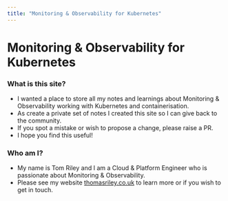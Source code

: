 ```yaml
---
title: "Monitoring & Observability for Kubernetes"
---
```


# Monitoring & Observability for Kubernetes

### What is this site?

* I wanted a place to store all my notes and learnings about Monitoring & Observability working with Kubernetes and containerisation.
* As create a private set of notes I created this site so I can give back to the community.
* If you spot a mistake or wish to propose a change, please raise a PR.
* I hope you find this useful!

### Who am I?

* My name is Tom Riley and I am a Cloud & Platform Engineer who is passionate about Monitoring & Observability. 
* Please see my website [thomasriley.co.uk](https://thomasriley.co.uk) to learn more or if you wish to get in touch.
